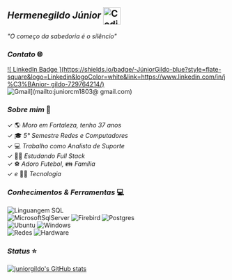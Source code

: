 ## *Hermenegildo Júnior* <img alt="Coding Gif" src="https://media2.giphy.com/media/du3J3cXyzhj75IOgvA/giphy.gif?cid=790b76118849e7b024333f0377101b6f9d71150022128261&rid=giphy.gif&ct=g" height="40" width="40" align="center"/>&nbsp;<br/> 
*"O começo da sabedoria é o silêncio"* <br>

### *Contato* 🌐

[![ LinkedIn Badge ](https://shields.io/badge/-JúniorGildo-blue?style=flate-square&logo=Linkedin&logoColor=white&link=https://www.linkedin.com/in/j%C3%BAnior- gildo-729764214/)](https://www.linkedin.com/in/j%C3%BAnior-gildo-729764214/) </br>
![ Gmail ](https://shields.io/badge/-juniorcm1803@gmail.com-c14438?style=flate-square&logo=Gmail&logoColor=white&link=mailto:juniorcm1803@gmail.com)](mailto:juniorcm1803@ gmail.com) </br>




### *Sobre mim* 🎯 
✓ 🌎 *Moro em Fortaleza, tenho 37 anos*   </br>
✓ 🎓 *5° Semestre Redes e Computadores*   </br>
✓ 💻 *Trabalho como Analista de Suporte*   </br>
✓ 👨‍💻 *Estudando Full Stack* </br>
✓ ⚽ *Adoro Futebol,* 👪 *Família* </br>
✓ *e* 👨‍💻 *Tecnologia* </br>

### *Conhecimentos & Ferramentas* 💻 
![ Linguangem SQL ](https://img.shields.io/badge/-LinguangemSQL-7CFC00??style=plastic&logo=MicrosoftSqlServer&logoColor=black) </br>
![ MicrosoftSqlServer ](https://img.shields.io/badge/-SqlServer-FF0000?style=plastic&logo=MicrosoftSqlServer&logoColor=white)
![ Firebird ](https://img.shields.io/badge/-Firebird-FF5733?style=plastice&logo=firefox&logoColor=white)
![ Postgres ](https://img.shields.io/badge/-Postgres-008bb9?style=plastic&logo=PostGreSQL&logoColor=white) </br>
![ Ubuntu ](https://img.shields.io/badge/-Ubuntu-DD4814?style=plastic&logo=Ubuntu&logoColor=white)
![ Windows ](https://img.shields.io/badge/-Windows-007BD7?style=plastic&logo=windows&logoColor=white)   
![ Redes ](https://img.shields.io/badge/-Redes-f1f1f1?style=plastic&logo=wireless&logoColor=white)
![ Hardware ](https://img.shields.io/badge/-Hardware-f1f1f1?style=plastic&logo=hardware&logoColor=white)   </br>
                                                                                                                 
                                                                                                                 
### *Status* ⭐
[![juniorgildo's GitHub stats](https://github-readme-stats.vercel.app/api?username=juniorgildo&show_icons=true&count_private=true&theme=codeSTACKr&title_color=00acee&icon_color=FF0000)](https://github.com/juniorgildo)
